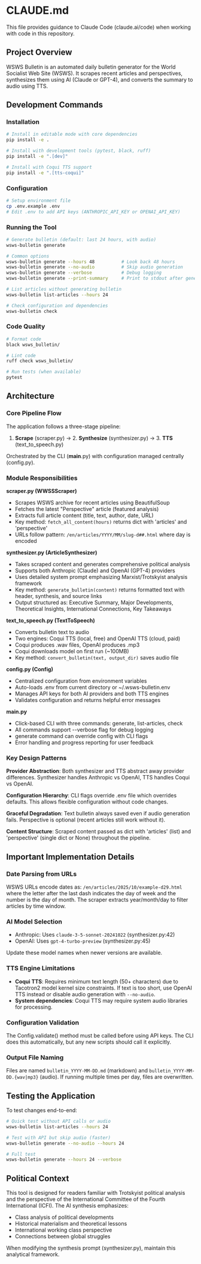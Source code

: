 # CLAUDE.md

This file provides guidance to Claude Code (claude.ai/code) when working with code in this repository.

## Project Overview

WSWS Bulletin is an automated daily bulletin generator for the World Socialist Web Site (WSWS). It scrapes recent articles and perspectives, synthesizes them using AI (Claude or GPT-4), and converts the summary to audio using TTS.

## Development Commands

### Installation
```bash
# Install in editable mode with core dependencies
pip install -e .

# Install with development tools (pytest, black, ruff)
pip install -e ".[dev]"

# Install with Coqui TTS support
pip install -e ".[tts-coqui]"
```

### Configuration
```bash
# Setup environment file
cp .env.example .env
# Edit .env to add API keys (ANTHROPIC_API_KEY or OPENAI_API_KEY)
```

### Running the Tool
```bash
# Generate bulletin (default: last 24 hours, with audio)
wsws-bulletin generate

# Common options
wsws-bulletin generate --hours 48          # Look back 48 hours
wsws-bulletin generate --no-audio          # Skip audio generation
wsws-bulletin generate --verbose           # Debug logging
wsws-bulletin generate --print-summary     # Print to stdout after generation

# List articles without generating bulletin
wsws-bulletin list-articles --hours 24

# Check configuration and dependencies
wsws-bulletin check
```

### Code Quality
```bash
# Format code
black wsws_bulletin/

# Lint code
ruff check wsws_bulletin/

# Run tests (when available)
pytest
```

## Architecture

### Core Pipeline Flow
The application follows a three-stage pipeline:

1. **Scrape** (scraper.py) → 2. **Synthesize** (synthesizer.py) → 3. **TTS** (text_to_speech.py)

Orchestrated by the CLI (__main__.py) with configuration managed centrally (config.py).

### Module Responsibilities

**scraper.py (WWSSScraper)**
- Scrapes WSWS archive for recent articles using BeautifulSoup
- Fetches the latest "Perspective" article (featured analysis)
- Extracts full article content (title, text, author, date, URL)
- Key method: `fetch_all_content(hours)` returns dict with 'articles' and 'perspective'
- URLs follow pattern: `/en/articles/YYYY/MM/slug-d##.html` where day is encoded

**synthesizer.py (ArticleSynthesizer)**
- Takes scraped content and generates comprehensive political analysis
- Supports both Anthropic (Claude) and OpenAI (GPT-4) providers
- Uses detailed system prompt emphasizing Marxist/Trotskyist analysis framework
- Key method: `generate_bulletin(content)` returns formatted text with header, synthesis, and source links
- Output structured as: Executive Summary, Major Developments, Theoretical Insights, International Connections, Key Takeaways

**text_to_speech.py (TextToSpeech)**
- Converts bulletin text to audio
- Two engines: Coqui TTS (local, free) and OpenAI TTS (cloud, paid)
- Coqui produces .wav files, OpenAI produces .mp3
- Coqui downloads model on first run (~100MB)
- Key method: `convert_bulletin(text, output_dir)` saves audio file

**config.py (Config)**
- Centralized configuration from environment variables
- Auto-loads .env from current directory or ~/.wsws-bulletin.env
- Manages API keys for both AI providers and both TTS engines
- Validates configuration and returns helpful error messages

**__main__.py**
- Click-based CLI with three commands: generate, list-articles, check
- All commands support --verbose flag for debug logging
- generate command can override config with CLI flags
- Error handling and progress reporting for user feedback

### Key Design Patterns

**Provider Abstraction**: Both synthesizer and TTS abstract away provider differences. Synthesizer handles Anthropic vs OpenAI, TTS handles Coqui vs OpenAI.

**Configuration Hierarchy**: CLI flags override .env file which overrides defaults. This allows flexible configuration without code changes.

**Graceful Degradation**: Text bulletin always saved even if audio generation fails. Perspective is optional (recent articles still work without it).

**Content Structure**: Scraped content passed as dict with 'articles' (list) and 'perspective' (single dict or None) throughout the pipeline.

## Important Implementation Details

### Date Parsing from URLs
WSWS URLs encode dates as: `/en/articles/2025/10/example-d29.html` where the letter after the last dash indicates the day of week and the number is the day of month. The scraper extracts year/month/day to filter articles by time window.

### AI Model Selection
- Anthropic: Uses `claude-3-5-sonnet-20241022` (synthesizer.py:42)
- OpenAI: Uses `gpt-4-turbo-preview` (synthesizer.py:45)

Update these model names when newer versions are available.

### TTS Engine Limitations
- **Coqui TTS**: Requires minimum text length (50+ characters) due to Tacotron2 model kernel size constraints. If text is too short, use OpenAI TTS instead or disable audio generation with `--no-audio`.
- **System dependencies**: Coqui TTS may require system audio libraries for processing.

### Configuration Validation
The Config.validate() method must be called before using API keys. The CLI does this automatically, but any new scripts should call it explicitly.

### Output File Naming
Files are named `bulletin_YYYY-MM-DD.md` (markdown) and `bulletin_YYYY-MM-DD.{wav|mp3}` (audio). If running multiple times per day, files are overwritten.

## Testing the Application

To test changes end-to-end:
```bash
# Quick test without API calls or audio
wsws-bulletin list-articles --hours 24

# Test with API but skip audio (faster)
wsws-bulletin generate --no-audio --hours 24

# Full test
wsws-bulletin generate --hours 24 --verbose
```

## Political Context

This tool is designed for readers familiar with Trotskyist political analysis and the perspective of the International Committee of the Fourth International (ICFI). The AI synthesis emphasizes:
- Class analysis of political developments
- Historical materialism and theoretical lessons
- International working class perspective
- Connections between global struggles

When modifying the synthesis prompt (synthesizer.py), maintain this analytical framework.
